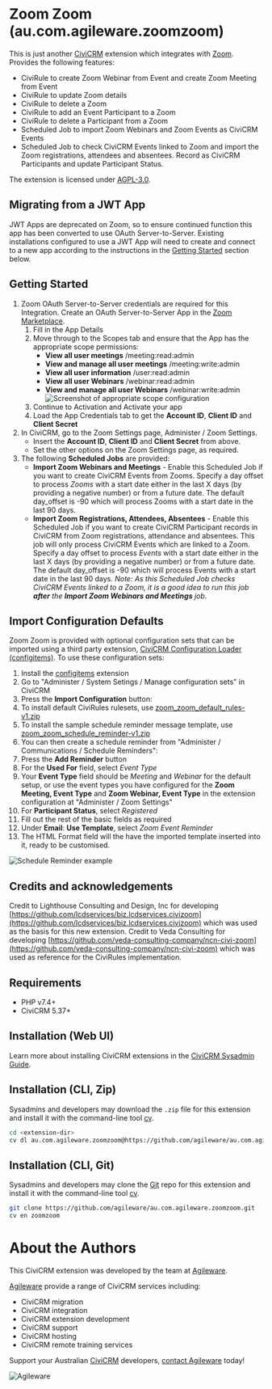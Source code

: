 # Zoom Zoom (au.com.agileware.zoomzoom)

This is just another [CiviCRM](https://civicrm.org) extension which integrates with
[Zoom](https://zoom.us). Provides the following features:

* CiviRule to create Zoom Webinar from Event and create Zoom Meeting from Event
* CiviRule to update Zoom details
* CiviRule to delete a Zoom
* CiviRule to add an Event Participant to a Zoom
* CiviRule to delete a Participant from a Zoom
* Scheduled Job to import Zoom Webinars and Zoom Events as CiviCRM
  Events
* Scheduled Job to check CiviCRM Events linked to Zoom and import the
  Zoom registrations, attendees and absentees. Record as CiviCRM
  Participants and update Participant Status.

The extension is licensed under [AGPL-3.0](LICENSE.txt).

## Migrating from a JWT App

JWT Apps are deprecated on Zoom, so to ensure continued function this app has been converted to use
OAuth Server-to-Server. Existing installations configured to use a JWT App will need to create
and connect to a new app according to the instructions in the [Getting Started](#getting-started) 
section below.

## Getting Started

1. Zoom OAuth Server-to-Server credentials are required for this Integration. Create an OAuth
   Server-to-Server App in the [Zoom Marketplace](https://marketplace.zoom.us/develop/create).
   1. Fill in the App Details
   2. Move through to the Scopes tab and ensure that the App has the appropriate scope permissions:
	  * **View all user meetings** /meeting:read:admin
	  * **View and manage all user meetings** /meeting:write:admin
	  * **View all user information** /user:read:admin
	  * **View all user Webinars** /webinar:read:admin
	  * **View and manage all user Webinars** /webinar:write:admin
	  ![Screenshot of appropriate scope configuration](images/zoom-app-scopes.png)
   3. Continue to Activation and Activate your app
   4. Load the App Credentials tab to get the **Account ID**, **Client ID** and **Client Secret**
2. In CiviCRM, go to the Zoom Settings page, Administer / Zoom Settings.
   * Insert the **Account ID**, **Client ID** and **Client Secret** from above.
   * Set the other options on the Zoom Settings page, as required.
3. The following **Scheduled Jobs** are provided:
   * **Import Zoom Webinars and Meetings** - Enable this Scheduled Job if you want to create CiviCRM
     Events from Zooms. Specify a day offset to process _Zooms_ with a start date either in the last
     X days (by providing a negative number) or from a future date. The default day_offset is -90
     which will process Zooms with a start date in the last 90 days.
   * **Import Zoom Registrations, Attendees, Absentees** - Enable this Scheduled Job if you want to
     create CiviCRM Participant records in CiviCRM from Zoom registrations, attendance and
     absentees. This job will only process CiviCRM Events which are linked to a Zoom. Specify a day
     offset to process _Events_ with a start date either in the last X days (by providing a negative
     number) or from a future date. The default day_offset is -90 which will process Events with a
     start date in the last 90 days. _Note: As this Scheduled Job checks CiviCRM Events linked to a
     Zoom, it is a good idea to run this job **after** the **Import Zoom Webinars and Meetings**
     job_.

## Import Configuration Defaults

Zoom Zoom is provided with optional configuration sets that can be imported using a third party
extension, [CiviCRM Configuration Loader (configitems)](https://lab.civicrm.org/extensions/configitems).
To use these configuration sets:

1. Install the [configitems](https://lab.civicrm.org/extensions/configitems) extension
2. Go to "Administer / System Setings / Manage configuration sets" in CiviCRM
3. Press the **Import Configuration** button:
4. To install default CiviRules rulesets, use
   [zoom_zoom_default_rules-v1.zip](optional/zoom_zoom_default_rules-v1.zip)
5. To install the sample schedule reminder message template, use
   [zoom_zoom_schedule_reminder-v1.zip](optional/zoom_zoom_schedule_reminder-v1.zip)
6. You can then create a schedule reminder from "Administer / Communications / Schedule Reminders":
7. Press the **Add Reminder** button
8. For the **Used For** field, select *Event Type*
9. Your **Event Type** field should be *Meeting* and *Webinar* for the default setup, or use the
   event types you have configured for the **Zoom Meeting, Event Type** and **Zoom Webinar, Event
   Type** in the extension configuration at "Administer / Zoom Settings"
10. For **Participant Status**, select *Registered*
11. Fill out the rest of the basic fields as required
12. Under **Email**: **Use Template**, select *Zoom Event Reminder*
13. The HTML Format field will the have the imported template inserted into it, ready to be
   customised.

![Schedule Reminder example](images/schedule-reminder-example.png)

## Credits and acknowledgements

Credit to Lighthouse Consulting and Design, Inc for developing
[https://github.com/lcdservices/biz.lcdservices.civizoom](https://github.com/lcdservices/biz.lcdservices.civizoom)
which was used as the basis for this new extension.  Credit to Veda Consulting for developing
[https://github.com/veda-consulting-company/ncn-civi-zoom](https://github.com/veda-consulting-company/ncn-civi-zoom)
which was used as reference for the CiviRules implementation.

## Requirements

* PHP v7.4+
* CiviCRM 5.37+

## Installation (Web UI)

Learn more about installing CiviCRM extensions in the [CiviCRM Sysadmin
Guide](https://docs.civicrm.org/sysadmin/en/latest/customize/extensions/).

## Installation (CLI, Zip)

Sysadmins and developers may download the `.zip` file for this extension and install it with the
command-line tool [cv](https://github.com/civicrm/cv).

```bash
cd <extension-dir>
cv dl au.com.agileware.zoomzoom@https://github.com/agileware/au.com.agileware.zoomzoom/archive/master.zip
```

## Installation (CLI, Git)

Sysadmins and developers may clone the [Git](https://en.wikipedia.org/wiki/Git) repo for this
extension and install it with the command-line tool [cv](https://github.com/civicrm/cv).

```bash
git clone https://github.com/agileware/au.com.agileware.zoomzoom.git
cv en zoomzoom
```

# About the Authors

This CiviCRM extension was developed by the team at
[Agileware](https://agileware.com.au).

[Agileware](https://agileware.com.au) provide a range of CiviCRM
services including:

* CiviCRM migration
* CiviCRM integration
* CiviCRM extension development
* CiviCRM support
* CiviCRM hosting
* CiviCRM remote training services

Support your Australian [CiviCRM](https://civicrm.org) developers,
[contact Agileware](https://agileware.com.au/contact) today!

![Agileware](logo/agileware-logo.png)

